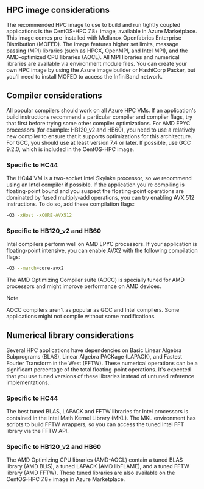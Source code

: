 ## HPC image considerations

The recommended HPC image to use to build and run tightly coupled applications is the CentOS-HPC 7.8+ image, available in Azure Marketplace. This image comes pre-installed with Mellanox Openfabrics Enterprise Distribution (MOFED). The image features higher set limits, message passing (MPI) libraries (such as HPCX, OpenMPI, and Intel MPI), and the AMD-optimized CPU libraries (AOCL). All MPI libraries and numerical libraries are available via environment module files. You can create your own HPC image by using the Azure image builder or HashiCorp Packer, but you'll need to install MOFED to access the InfiniBand network.

## Compiler considerations

All popular compilers should work on all Azure HPC VMs. If an application's build instructions recommend a particular compiler and compiler flags, try that first before trying some other compiler optimizations. For AMD EPYC processors (for example: HB120_v2 and HB60), you need to use a relatively new compiler to ensure that it supports optimizations for this architecture. For GCC, you should use at least version 7.4 or later. If possible, use GCC 9.2.0, which is included in the CentOS-HPC image.

### Specific to HC44

The HC44 VM is a two-socket Intel Skylake processor, so we recommend using an Intel compiler if possible. If the application you're compiling is floating-point bound and you suspect the floating-point operations are dominated by fused multiply-add operations, you can try enabling AVX 512 instructions. To do so, add these compilation flags:

```bash
-O3 -xHost -xCORE-AVX512
```

### Specific to HB120_v2 and HB60

Intel compilers perform well on AMD EPYC processors. If your application is floating-point intensive, you can enable AVX2 with the following compilation flags:

```bash
-O3 --march=core-avx2
```

The AMD Optimizing Compiler suite (AOCC) is specially tuned for AMD processors and might improve performance on AMD devices.

> [!NOTE]
> AOCC compilers aren't as popular as GCC and Intel compilers. Some applications might not compile without some modifications.

## Numerical library considerations

Several HPC applications have dependencies on Basic Linear Algebra Subprograms (BLAS), Linear Algebra PACKage (LAPACK), and Fastest Fourier Transform in the West (FFTW). These numerical operations can be a significant percentage of the total floating-point operations. It's expected that you use tuned versions of these libraries instead of untuned reference implementations.

### Specific to HC44

The best tuned BLAS, LAPACK and FFTW libraries for Intel processors is contained in the Intel Math Kernel Library (MKL). The MKL environment has scripts to build FFTW wrappers, so you can access the tuned Intel FFT library via the FFTW API.

### Specific to HB120_v2 and HB60

The AMD Optimizing CPU libraries (AMD-AOCL) contain a tuned BLAS library (AMD BLIS), a tuned LAPACK (AMD libFLAME), and a tuned FFTW library (AMD FFTW). These tuned libraries are also available on the CentOS-HPC 7.8+ image in Azure Marketplace.
